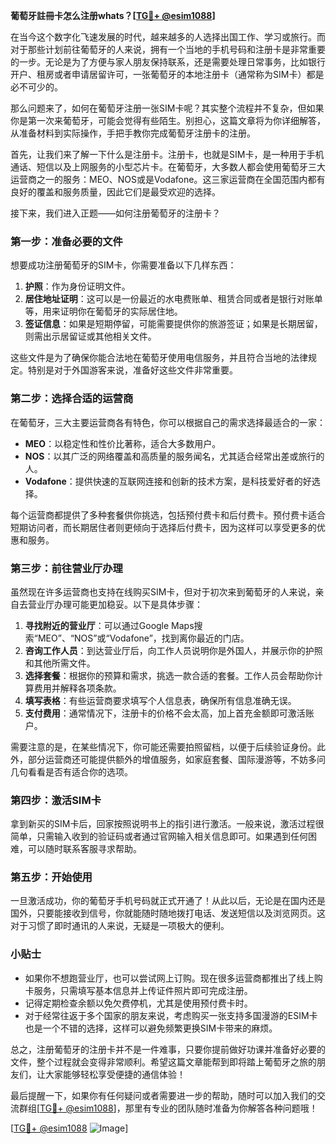 **葡萄牙註冊卡怎么注册whats？[[TG💪+ @esim1088](https://t.me/s/esim1088)]**

在当今这个数字化飞速发展的时代，越来越多的人选择出国工作、学习或旅行。而对于那些计划前往葡萄牙的人来说，拥有一个当地的手机号码和注册卡是非常重要的一步。无论是为了方便与家人朋友保持联系，还是需要处理日常事务，比如银行开户、租房或者申请居留许可，一张葡萄牙的本地注册卡（通常称为SIM卡）都是必不可少的。

那么问题来了，如何在葡萄牙注册一张SIM卡呢？其实整个流程并不复杂，但如果你是第一次来葡萄牙，可能会觉得有些陌生。别担心，这篇文章将为你详细解答，从准备材料到实际操作，手把手教你完成葡萄牙注册卡的注册。

首先，让我们来了解一下什么是注册卡。注册卡，也就是SIM卡，是一种用于手机通话、短信以及上网服务的小型芯片卡。在葡萄牙，大多数人都会使用葡萄牙三大运营商之一的服务：MEO、NOS或是Vodafone。这三家运营商在全国范围内都有良好的覆盖和服务质量，因此它们是最受欢迎的选择。

接下来，我们进入正题——如何注册葡萄牙的注册卡？

### **第一步：准备必要的文件**
想要成功注册葡萄牙的SIM卡，你需要准备以下几样东西：
1. **护照**：作为身份证明文件。
2. **居住地址证明**：这可以是一份最近的水电费账单、租赁合同或者是银行对账单等，用来证明你在葡萄牙的实际居住地。
3. **签证信息**：如果是短期停留，可能需要提供你的旅游签证；如果是长期居留，则需出示居留证或其他相关文件。

这些文件是为了确保你能合法地在葡萄牙使用电信服务，并且符合当地的法律规定。特别是对于外国游客来说，准备好这些文件非常重要。

### **第二步：选择合适的运营商**
在葡萄牙，三大主要运营商各有特色，你可以根据自己的需求选择最适合的一家：

- **MEO**：以稳定性和性价比著称，适合大多数用户。
- **NOS**：以其广泛的网络覆盖和高质量的服务闻名，尤其适合经常出差或旅行的人。
- **Vodafone**：提供快速的互联网连接和创新的技术方案，是科技爱好者的好选择。

每个运营商都提供了多种套餐供你挑选，包括预付费卡和后付费卡。预付费卡适合短期访问者，而长期居住者则更倾向于选择后付费卡，因为这样可以享受更多的优惠和服务。

### **第三步：前往营业厅办理**
虽然现在许多运营商也支持在线购买SIM卡，但对于初次来到葡萄牙的人来说，亲自去营业厅办理可能更加稳妥。以下是具体步骤：
1. **寻找附近的营业厅**：可以通过Google Maps搜索“MEO”、“NOS”或“Vodafone”，找到离你最近的门店。
2. **咨询工作人员**：到达营业厅后，向工作人员说明你是外国人，并展示你的护照和其他所需文件。
3. **选择套餐**：根据你的预算和需求，挑选一款合适的套餐。工作人员会帮助你计算费用并解释各项条款。
4. **填写表格**：有些运营商要求填写个人信息表，确保所有信息准确无误。
5. **支付费用**：通常情况下，注册卡的价格不会太高，加上首充金额即可激活账户。

需要注意的是，在某些情况下，你可能还需要拍照留档，以便于后续验证身份。此外，部分运营商还可能提供额外的增值服务，如家庭套餐、国际漫游等，不妨多问几句看看是否有适合你的选项。

### **第四步：激活SIM卡**
拿到新买的SIM卡后，回家按照说明书上的指引进行激活。一般来说，激活过程很简单，只需输入收到的验证码或者通过官网输入相关信息即可。如果遇到任何困难，可以随时联系客服寻求帮助。

### **第五步：开始使用**
一旦激活成功，你的葡萄牙手机号码就正式开通了！从此以后，无论是在国内还是国外，只要能接收到信号，你就能随时随地拨打电话、发送短信以及浏览网页。这对于习惯了即时通讯的人来说，无疑是一项极大的便利。

### **小贴士**
- 如果你不想跑营业厅，也可以尝试网上订购。现在很多运营商都推出了线上购卡服务，只需填写基本信息并上传证件照片即可完成注册。
- 记得定期检查余额以免欠费停机，尤其是使用预付费卡时。
- 对于经常往返于多个国家的朋友来说，考虑购买一张支持多国漫游的ESIM卡也是一个不错的选择，这样可以避免频繁更换SIM卡带来的麻烦。

总之，注册葡萄牙的注册卡并不是一件难事，只要你提前做好功课并准备好必要的文件，整个过程就会变得非常顺利。希望这篇文章能帮到即将踏上葡萄牙之旅的朋友们，让大家能够轻松享受便捷的通信体验！

最后提醒一下，如果你有任何疑问或者需要进一步的帮助，随时可以加入我们的交流群组[[TG💪+ @esim1088](https://t.me/s/esim1088)]，那里有专业的团队随时准备为你解答各种问题哦！

[[TG💪+ @esim1088](https://t.me/s/esim1088) ![Image](https://i.postimg.cc/4NQfJmqS/Snipaste-2025-05-13-00-14-12.png)]